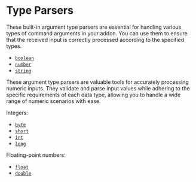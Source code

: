 # Type Parsers

These built-in argument type parsers are essential for handling various types
of command arguments in your addon. You can use them to ensure that the received
input is correctly processed according to the specified types.

- [`boolean`](./boolean.md)
- [`number`](./number.md)
- [`string`](./string.md)

These argument type parsers are valuable tools for accurately processing numeric
inputs. They validate and parse input values while adhering to the specific
requirements of each data type, allowing you to handle a wide range of numeric
scenarios with ease.

Integers:

- [`byte`](./byte.md)
- [`short`](./short.md)
- [`int`](./int.md)
- [`long`](./long.md)

Floating-point numbers:

- [`float`](./float.md)
- [`double`](./double.md)
